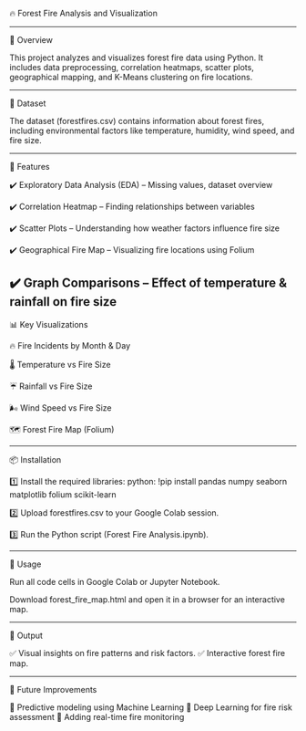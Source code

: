 🔥 Forest Fire Analysis and Visualization

---
📌 Overview

This project analyzes and visualizes forest fire data using Python. It includes data preprocessing, correlation heatmaps, scatter plots, geographical mapping, and K-Means clustering on fire locations.

---
📂 Dataset

The dataset (forestfires.csv) contains information about forest fires, including environmental factors like temperature, humidity, wind speed, and fire size.

---
🚀 Features

✔️ Exploratory Data Analysis (EDA) – Missing values, dataset overview

✔️ Correlation Heatmap – Finding relationships between variables

✔️ Scatter Plots – Understanding how weather factors influence fire size

✔️ Geographical Fire Map – Visualizing fire locations using Folium

✔️ Graph Comparisons – Effect of temperature & rainfall on fire size
---

📊 Key Visualizations

🔥 Fire Incidents by Month & Day

🌡️ Temperature vs Fire Size

☔ Rainfall vs Fire Size

🌬️ Wind Speed vs Fire Size

🗺 Forest Fire Map (Folium)

---

📦 Installation

1️⃣ Install the required libraries:
python:
!pip install pandas numpy seaborn matplotlib folium scikit-learn

2️⃣ Upload forestfires.csv to your Google Colab session.

3️⃣ Run the Python script (Forest Fire Analysis.ipynb).

---

📍 Usage

Run all code cells in Google Colab or Jupyter Notebook.

Download forest_fire_map.html and open it in a browser for an interactive map.

---
📜 Output

✅ Visual insights on fire patterns and risk factors.
✅ Interactive forest fire map.

---

🤖 Future Improvements

🔹 Predictive modeling using Machine Learning
🔹 Deep Learning for fire risk assessment
🔹 Adding real-time fire monitoring
